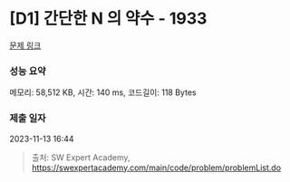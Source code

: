 # [D1] 간단한 N 의 약수 - 1933 

[문제 링크](https://swexpertacademy.com/main/code/problem/problemDetail.do?contestProbId=AV5PhcWaAKIDFAUq) 

### 성능 요약

메모리: 58,512 KB, 시간: 140 ms, 코드길이: 118 Bytes

### 제출 일자

2023-11-13 16:44



> 출처: SW Expert Academy, https://swexpertacademy.com/main/code/problem/problemList.do